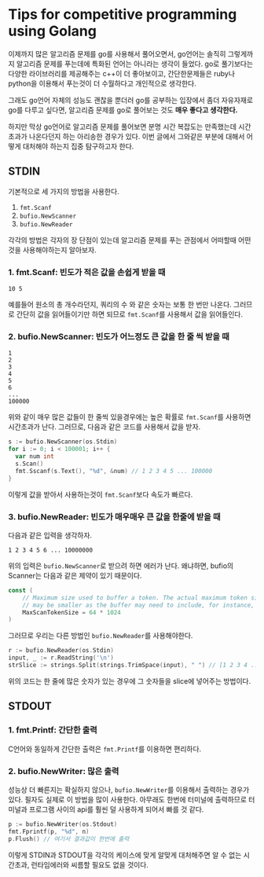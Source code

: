 # Tips for competitive programming using Golang

이제까지 많은 알고리즘 문제를 go를 사용해서 풀어오면서, go언어는 솔직히 그렇게까지 알고리즘 문제를 푸는데에 특화된 언어는 아니라는 생각이 들었다. go로 풀기보다는 다양한 라이브러리를 제공해주는 c++이 더 좋아보이고, 간단한문제들은 ruby나 python을 이용해서 푸는것이 더 수월하다고 개인적으로 생각한다.

그래도 go언어 자체의 성능도 괜찮을 뿐더러 go를 공부하는 입장에서 좀더 자유자재로 go를 다루고 싶다면, 알고리즘 문제를 go로 풀어보는 것도 **매우 좋다고 생각한다.**

하지만 막상 go언어로 알고리즘 문제를 풀어보면 분명 시간 복잡도는 만족했는데 시간초과가 나온다던지 하는 아리송한 경우가 있다. 이번 글에서 그와같은 부분에 대해서 어떻게 대처해야 하는지 집중 탐구하고자 한다.

## STDIN

기본적으로 세 가지의 방법을 사용한다.

1. `fmt.Scanf`
2. `bufio.NewScanner`
2. `bufio.NewReader`

각각의 방법은 각자의 장 단점이 있는데 알고리즘 문제를 푸는 관점에서 어떠할때 어떤 것을 사용해야하는지 알아보자.

### 1. fmt.Scanf: 빈도가 적은 값을 손쉽게 받을 때

```
10 5
```

예를들어 원소의 총 개수라던지, 쿼리의 수 와 같은 숫자는 보통 한 번만 나온다. 그러므로 간단히 값을 읽어들이기만 하면 되므로 `fmt.Scanf`를 사용해서 값을 읽어들인다.

### 2. bufio.NewScanner: 빈도가 어느정도 큰 값을 한 줄 씩 받을 때

```
1
2
3
4
5
6
...
100000
```

위와 같이 매우 많은 값들이 한 줄씩 있을경우에는 높은 확률로 `fmt.Scanf`를 사용하면 시간초과가 난다. 그러므로, 다음과 같은 코드를 사용해서 값을 받자.

```go
s := bufio.NewScanner(os.Stdin)
for i := 0; i < 100001; i++ {
  var num int
  s.Scan()
  fmt.Sscanf(s.Text(), "%d", &num) // 1 2 3 4 5 ... 100000
}
```

이렇게 값을 받아서 사용하는것이 `fmt.Scanf`보다 속도가 빠르다.

### 3. bufio.NewReader: 빈도가 매우매우 큰 값을 한줄에 받을 때

다음과 같은 입력을 생각하자.

```
1 2 3 4 5 6 ... 10000000
```

위의 입력은 `bufio.NewScanner`로 받으려 하면 에러가 난다. 왜냐하면, bufio의 Scanner는 다음과 같은 제약이 있기 때문이다.

```go
const (
    // Maximum size used to buffer a token. The actual maximum token size
    // may be smaller as the buffer may need to include, for instance, a newline.
    MaxScanTokenSize = 64 * 1024
)
```

그러므로 우리는 다른 방법인 `bufio.NewReader`를 사용해야한다.

```go
r := bufio.NewReader(os.Stdin)
input, _ := r.ReadString('\n')
strSlice := strings.Split(strings.TrimSpace(input), " ") // [1 2 3 4 ... 10000000]
```

위의 코드는 한 줄에 많은 숫자가 있는 경우에 그 숫자들을 slice에 넣어주는 방법이다.

## STDOUT

### 1. fmt.Printf: 간단한 출력

C언어와 동일하게 간단한 출력은 `fmt.Printf`를 이용하면 편리하다.

### 2. bufio.NewWriter: 많은 출력

성능상 더 빠른지는 확실하지 않으나, `bufio.NewWriter`를 이용해서 출력하는 경우가 있다. 필자도 실제로 이 방법을 많이 사용한다. 아무래도 한번에 터미널에 출력하므로 터미널과 프로그램 사이의 api를 훨씬 덜 사용하게 되어서 빠를 것 같다.

```go
p := bufio.NewWriter(os.Stdout)
fmt.Fprintf(p, "%d", n)
p.Flush() // 여기서 결과값이 한번에 출력
```

이렇게 STDIN과 STDOUT을 각각의 케이스에 맞게 알맞게 대처해주면 알 수 없는 시간초과, 런타임에러와 씨름할 필요도 없을 것이다. 
